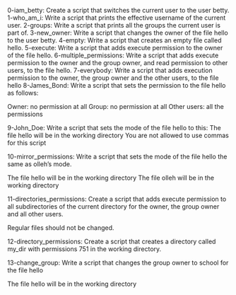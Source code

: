 0-iam_betty: Create a script that switches the current user to the user betty.
1-who_am_i: Write a script that prints the effective username of the current user.
2-groups: Write a script that prints all the groups the current user is part of.
3-new_owner: Write a script that changes the owner of the file hello to the user betty.
4-empty: Write a script that creates an empty file called hello.
5-execute: Write a script that adds execute permission to the owner of the file hello.
6-multiple_permissions: Write a script that adds execute permission to the owner and the group owner, and read permission to other users, to the file hello.
7-everybody: Write a script that adds execution permission to the owner, the group owner and the other users, to the file hello
8-James_Bond: Write a script that sets the permission to the file hello as follows:

Owner: no permission at all
Group: no permission at all
Other users: all the permissions

9-John_Doe: Write a script that sets the mode of the file hello to this:
The file hello will be in the working directory
You are not allowed to use commas for this script

10-mirror_permissions: Write a script that sets the mode of the file hello the same as olleh’s mode.

The file hello will be in the working directory
The file olleh will be in the working directory

11-directories_permissions: Create a script that adds execute permission to all subdirectories of the current directory for the owner, the group owner and all other users.

Regular files should not be changed.

12-directory_permissions: Create a script that creates a directory called my_dir with permissions 751 in the working directory.

13-change_group: Write a script that changes the group owner to school for the file hello

The file hello will be in the working directory
